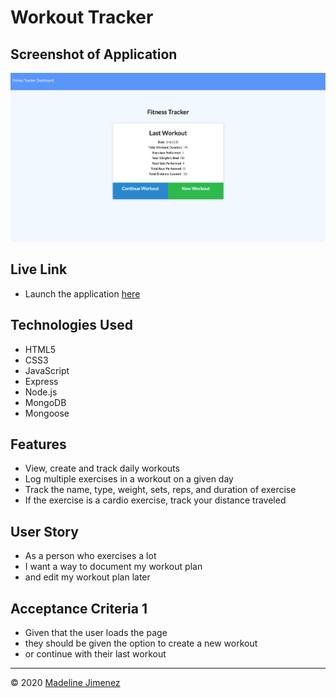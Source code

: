 # Workout Tracker

## Screenshot of Application

![Desktop](./public/images/demo.png)

## Live Link
- Launch the application [here](----)

## Technologies Used
- HTML5
- CSS3
- JavaScript
- Express
- Node.js
- MongoDB
- Mongoose

## Features
- View, create and track daily workouts
- Log multiple exercises in a workout on a given day
- Track the name, type, weight, sets, reps, and duration of exercise
- If the exercise is a cardio exercise, track your distance traveled

## User Story
- As a person who exercises a lot
- I want a way to document my workout plan
- and edit my workout plan later

## Acceptance Criteria 1
- Given that the user loads the page
- they should be given the option to create a new workout
- or continue with their last workout

- - -
© 2020 [Madeline Jimenez](https://github.com/mijimenez)
